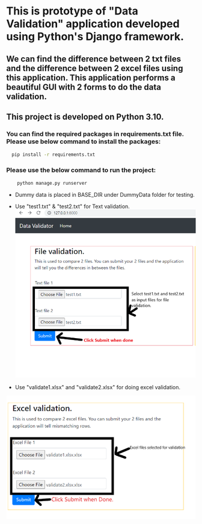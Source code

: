 # This is prototype of "Data Validation" application developed using Python's Django framework.

## We can find the difference between 2 txt files and the difference between 2 excel files using this application. This application performs a beautiful GUI with 2 forms to do the data validation.

## This project is developed on Python 3.10.

### You can find the required packages in requirements.txt file. Please use below command to install the packages:
```bash
  pip install -r requirements.txt
```


### Please use the below command to run the project:
```bash 
    python manage.py runserver
```

* Dummy data is placed in BASE_DIR under DummyData folder for testing.
* Use "test1.txt" & "test2.txt" for Text validation.
  ![](2022-10-28-18-37-08.png)

* Use "validate1.xlsx" and "validate2.xlsx" for doing excel validation.

![](2022-10-28-18-42-26.png)